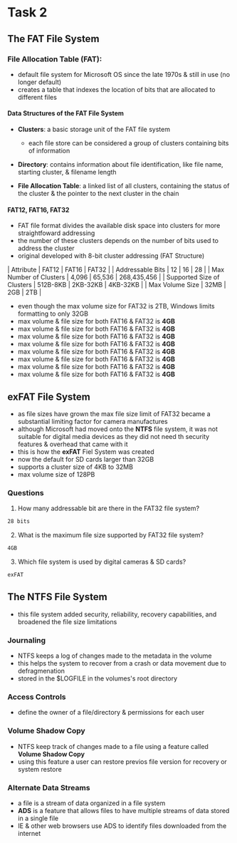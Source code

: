 # Task 2
## The FAT File System
### File Allocation Table (FAT):
* default file system for Microsoft OS since the late 1970s & still in use (no longer default)
* creates a table that indexes the location of bits that are allocated to different files

#### Data Structures of the FAT File System
* **Clusters**: a basic storage unit of the FAT file system
	* each file store can be considered a group of clusters containing bits of information

* **Directory**: contains information about file identification, like file name, starting cluster, & filename length
* **File Allocation Table**: a linked list of all clusters, containing the status of the cluster & the pointer to the next cluster in the chain

#### FAT12, FAT16, FAT32
* FAT file format divides the available disk space into clusters for more straightfoward addressing
* the number of these clusters depends on the number of bits used to address the cluster
* original developed with 8-bit cluster addressing (FAT Structure)

| Attribute	| FAT12	| FAT16	| FAT32	|
| Addressable Bits	| 12	| 16	| 28	|
| Max Number of Clusters	| 4,096	| 65,536	| 268,435,456	|
| Supported Size of Clusters	| 512B-8KB	| 2KB-32KB	| 4KB-32KB	|
| Max Volume Size	| 32MB	| 2GB	| 2TB	|

* even though the max volume size for FAT32 is 2TB, Windows limits formatting to only 32GB
* max volume & file size for both FAT16 & FAT32 is **4GB**
* max volume & file size for both FAT16 & FAT32 is **4GB**
* max volume & file size for both FAT16 & FAT32 is **4GB**
* max volume & file size for both FAT16 & FAT32 is **4GB**
* max volume & file size for both FAT16 & FAT32 is **4GB**
* max volume & file size for both FAT16 & FAT32 is **4GB**
* max volume & file size for both FAT16 & FAT32 is **4GB**
* max volume & file size for both FAT16 & FAT32 is **4GB**

## exFAT File System
* as file sizes have grown the max file size limit of FAT32 became a substantial limiting factor for camera manufactures
* although Microsoft had moved onto the **NTFS** file system, it was not suitable for digital media devices as they did not need th security features & overhead that came with it
* this is how the **exFAT** Fiel System was created
* now the default for SD cards larger than 32GB
* supports a cluster size of 4KB to 32MB
* max volume size of 128PB

### Questions
1) How many addressable bit are there in the FAT32 file system?
```bash
28 bits
```

2) What is the maximum file size supported by FAT32 file system?
```bash
4GB
```

3) Which file system is used by digital cameras & SD cards?
```bash
exFAT
```



## The NTFS File System
* this file system added security, reliability, recovery capabilities, and broadened the file size limitations

### Journaling
* NTFS keeps a log of changes made to the metadata in the volume
* this helps the system to recover from a crash or data movement due to defragmenation
* stored in the $LOGFILE in the volumes's root directory

### Access Controls
* define the owner of a file/directory & permissions for each user

### Volume Shadow Copy
* NTFS keep track of changes made to a file using a feature called **Volume Shadow Copy**
* using this feature a user can restore previos file version for recovery or system restore

### Alternate Data Streams
* a file is a stream of data organized in a file system
* **ADS** is a feature that allows files to have multiple streams of data stored in a  single file
* IE & other web browsers use ADS to identify files downloaded from the internet


